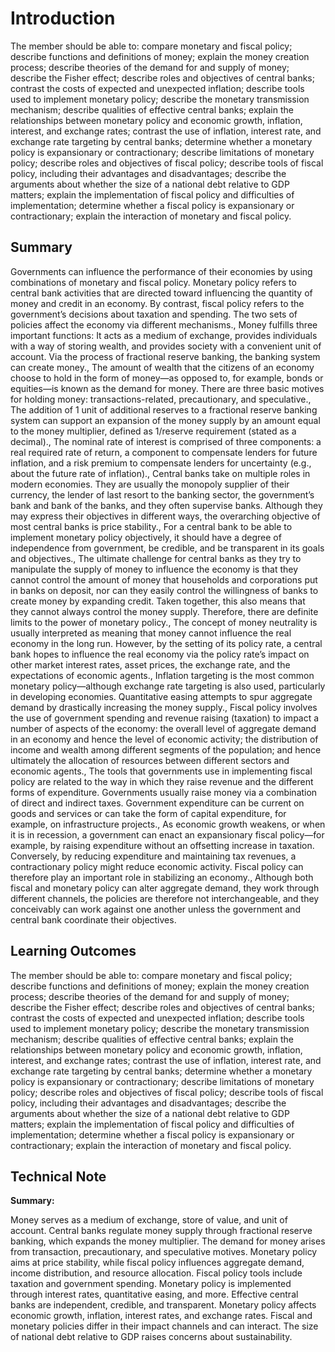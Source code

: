 # Introduction

The member should be able to: compare monetary and fiscal policy; describe functions and definitions of money; explain the money creation process; describe theories of the demand for and supply of money; describe the Fisher effect; describe roles and objectives of central banks; contrast the costs of expected and unexpected inflation; describe tools used to implement monetary policy; describe the monetary transmission mechanism; describe qualities of effective central banks; explain the relationships between monetary policy and economic growth, inflation, interest, and exchange rates; contrast the use of inflation, interest rate, and exchange rate targeting by central banks; determine whether a monetary policy is expansionary or contractionary; describe limitations of monetary policy; describe roles and objectives of fiscal policy; describe tools of fiscal policy, including their advantages and disadvantages; describe the arguments about whether the size of a national debt relative to GDP matters; explain the implementation of fiscal policy and difficulties of implementation; determine whether a fiscal policy is expansionary or contractionary; explain the interaction of monetary and fiscal policy.

## Summary

Governments can influence the performance of their economies by using combinations of monetary and fiscal policy. Monetary policy refers to central bank activities that are directed toward influencing the quantity of money and credit in an economy. By contrast, fiscal policy refers to the government’s decisions about taxation and spending. The two sets of policies affect the economy via different mechanisms., Money fulfills three important functions: It acts as a medium of exchange, provides individuals with a way of storing wealth, and provides society with a convenient unit of account. Via the process of fractional reserve banking, the banking system can create money., The amount of wealth that the citizens of an economy choose to hold in the form of money—as opposed to, for example, bonds or equities—is known as the demand for money. There are three basic motives for holding money: transactions-related, precautionary, and speculative., The addition of 1 unit of additional reserves to a fractional reserve banking system can support an expansion of the money supply by an amount equal to the money multiplier, defined as 1/reserve requirement (stated as a decimal)., The nominal rate of interest is comprised of three components: a real required rate of return, a component to compensate lenders for future inflation, and a risk premium to compensate lenders for uncertainty (e.g., about the future rate of inflation)., Central banks take on multiple roles in modern economies. They are usually the monopoly supplier of their currency, the lender of last resort to the banking sector, the government’s bank and bank of the banks, and they often supervise banks. Although they may express their objectives in different ways, the overarching objective of most central banks is price stability., For a central bank to be able to implement monetary policy objectively, it should have a degree of independence from government, be credible, and be transparent in its goals and objectives., The ultimate challenge for central banks as they try to manipulate the supply of money to influence the economy is that they cannot control the amount of money that households and corporations put in banks on deposit, nor can they easily control the willingness of banks to create money by expanding credit. Taken together, this also means that they cannot always control the money supply. Therefore, there are definite limits to the power of monetary policy., The concept of money neutrality is usually interpreted as meaning that money cannot influence the real economy in the long run. However, by the setting of its policy rate, a central bank hopes to influence the real economy via the policy rate’s impact on other market interest rates, asset prices, the exchange rate, and the expectations of economic agents., Inflation targeting is the most common monetary policy—although exchange rate targeting is also used, particularly in developing economies. Quantitative easing attempts to spur aggregate demand by drastically increasing the money supply., Fiscal policy involves the use of government spending and revenue raising (taxation) to impact a number of aspects of the economy: the overall level of aggregate demand in an economy and hence the level of economic activity; the distribution of income and wealth among different segments of the population; and hence ultimately the allocation of resources between different sectors and economic agents., The tools that governments use in implementing fiscal policy are related to the way in which they raise revenue and the different forms of expenditure. Governments usually raise money via a combination of direct and indirect taxes. Government expenditure can be current on goods and services or can take the form of capital expenditure, for example, on infrastructure projects., As economic growth weakens, or when it is in recession, a government can enact an expansionary fiscal policy—for example, by raising expenditure without an offsetting increase in taxation. Conversely, by reducing expenditure and maintaining tax revenues, a contractionary policy might reduce economic activity. Fiscal policy can therefore play an important role in stabilizing an economy., Although both fiscal and monetary policy can alter aggregate demand, they work through different channels, the policies are therefore not interchangeable, and they conceivably can work against one another unless the government and central bank coordinate their objectives.

## Learning Outcomes

The member should be able to: compare monetary and fiscal policy; describe functions and definitions of money; explain the money creation process; describe theories of the demand for and supply of money; describe the Fisher effect; describe roles and objectives of central banks; contrast the costs of expected and unexpected inflation; describe tools used to implement monetary policy; describe the monetary transmission mechanism; describe qualities of effective central banks; explain the relationships between monetary policy and economic growth, inflation, interest, and exchange rates; contrast the use of inflation, interest rate, and exchange rate targeting by central banks; determine whether a monetary policy is expansionary or contractionary; describe limitations of monetary policy; describe roles and objectives of fiscal policy; describe tools of fiscal policy, including their advantages and disadvantages; describe the arguments about whether the size of a national debt relative to GDP matters; explain the implementation of fiscal policy and difficulties of implementation; determine whether a fiscal policy is expansionary or contractionary; explain the interaction of monetary and fiscal policy.

## Technical Note

**Summary:**

Money serves as a medium of exchange, store of value, and unit of account. Central banks regulate money supply through fractional reserve banking, which expands the money multiplier. The demand for money arises from transaction, precautionary, and speculative motives. Monetary policy aims at price stability, while fiscal policy influences aggregate demand, income distribution, and resource allocation. Fiscal policy tools include taxation and government spending. Monetary policy is implemented through interest rates, quantitative easing, and more. Effective central banks are independent, credible, and transparent. Monetary policy affects economic growth, inflation, interest rates, and exchange rates. Fiscal and monetary policies differ in their impact channels and can interact. The size of national debt relative to GDP raises concerns about sustainability.